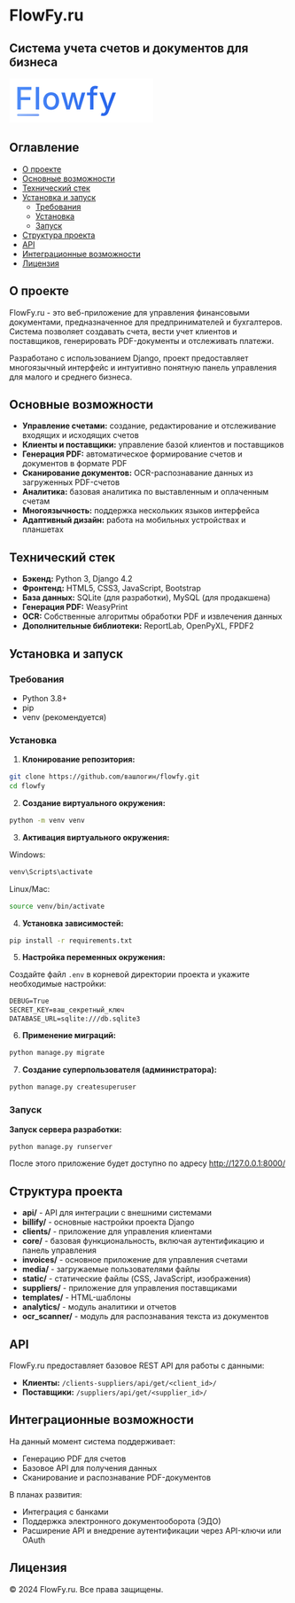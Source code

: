 # FlowFy.ru

## Система учета счетов и документов для бизнеса

![FlowFy.ru Logo](static/images/logo.svg)

## Оглавление
- [О проекте](#о-проекте)
- [Основные возможности](#основные-возможности)
- [Технический стек](#технический-стек)
- [Установка и запуск](#установка-и-запуск)
  - [Требования](#требования)
  - [Установка](#установка)
  - [Запуск](#запуск)
- [Структура проекта](#структура-проекта)
- [API](#api)
- [Интеграционные возможности](#интеграционные-возможности)
- [Лицензия](#лицензия)

## О проекте

FlowFy.ru - это веб-приложение для управления финансовыми документами, предназначенное для предпринимателей и бухгалтеров. Система позволяет создавать счета, вести учет клиентов и поставщиков, генерировать PDF-документы и отслеживать платежи.

Разработано с использованием Django, проект предоставляет многоязычный интерфейс и интуитивно понятную панель управления для малого и среднего бизнеса.

## Основные возможности

- **Управление счетами:** создание, редактирование и отслеживание входящих и исходящих счетов
- **Клиенты и поставщики:** управление базой клиентов и поставщиков
- **Генерация PDF:** автоматическое формирование счетов и документов в формате PDF
- **Сканирование документов:** OCR-распознавание данных из загруженных PDF-счетов
- **Аналитика:** базовая аналитика по выставленным и оплаченным счетам
- **Многоязычность:** поддержка нескольких языков интерфейса
- **Адаптивный дизайн:** работа на мобильных устройствах и планшетах

## Технический стек

- **Бэкенд:** Python 3, Django 4.2
- **Фронтенд:** HTML5, CSS3, JavaScript, Bootstrap
- **База данных:** SQLite (для разработки), MySQL (для продакшена)
- **Генерация PDF:** WeasyPrint
- **OCR:** Собственные алгоритмы обработки PDF и извлечения данных
- **Дополнительные библиотеки:** ReportLab, OpenPyXL, FPDF2

## Установка и запуск

### Требования

- Python 3.8+
- pip
- venv (рекомендуется)

### Установка

1. **Клонирование репозитория:**

```bash
git clone https://github.com/вашлогин/flowfy.git
cd flowfy
```

2. **Создание виртуального окружения:**

```bash
python -m venv venv
```

3. **Активация виртуального окружения:**

Windows:
```bash
venv\Scripts\activate
```

Linux/Mac:
```bash
source venv/bin/activate
```

4. **Установка зависимостей:**

```bash
pip install -r requirements.txt
```

5. **Настройка переменных окружения:**

Создайте файл `.env` в корневой директории проекта и укажите необходимые настройки:

```
DEBUG=True
SECRET_KEY=ваш_секретный_ключ
DATABASE_URL=sqlite:///db.sqlite3
```

6. **Применение миграций:**

```bash
python manage.py migrate
```

7. **Создание суперпользователя (администратора):**

```bash
python manage.py createsuperuser
```

### Запуск

**Запуск сервера разработки:**

```bash
python manage.py runserver
```

После этого приложение будет доступно по адресу http://127.0.0.1:8000/

## Структура проекта

- **api/** - API для интеграции с внешними системами
- **billify/** - основные настройки проекта Django
- **clients/** - приложение для управления клиентами
- **core/** - базовая функциональность, включая аутентификацию и панель управления
- **invoices/** - основное приложение для управления счетами
- **media/** - загружаемые пользователями файлы
- **static/** - статические файлы (CSS, JavaScript, изображения)
- **suppliers/** - приложение для управления поставщиками
- **templates/** - HTML-шаблоны
- **analytics/** - модуль аналитики и отчетов
- **ocr_scanner/** - модуль для распознавания текста из документов

## API

FlowFy.ru предоставляет базовое REST API для работы с данными:

- **Клиенты:** `/clients-suppliers/api/get/<client_id>/`
- **Поставщики:** `/suppliers/api/get/<supplier_id>/`

## Интеграционные возможности

На данный момент система поддерживает:
- Генерацию PDF для счетов
- Базовое API для получения данных
- Сканирование и распознавание PDF-документов

В планах развития:
- Интеграция с банками
- Поддержка электронного документооборота (ЭДО)
- Расширение API и внедрение аутентификации через API-ключи или OAuth

## Лицензия

© 2024 FlowFy.ru. Все права защищены.
 
